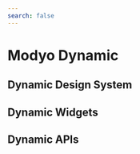 ```yaml
---
search: false
---
```


# Modyo Dynamic

## Dynamic Design System

## Dynamic Widgets

## Dynamic APIs

